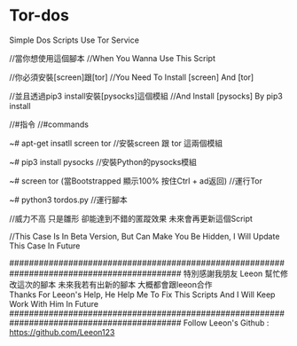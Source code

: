 # Tor-dos
Simple Dos Scripts Use Tor Service

//當你想使用這個腳本
//When You Wanna Use This Script

//你必須安裝[screen]跟[tor]
//You Need To Install [screen] And [tor]

//並且透過pip3 install安裝[pysocks]這個模組
//And Install [pysocks] By pip3 install

//#指令
//#commands

~# apt-get insatll screen tor //安裝screen 跟 tor 這兩個模組

~# pip3 install pysocks //安裝Python的pysocks模組

~# screen tor (當Bootstrapped 顯示100% 按住Ctrl + ad返回) //運行Tor
              
~# python3 tordos.py //運行腳本

//威力不高 只是雛形 卻能達到不錯的匿蹤效果 未來會再更新這個Script

//This Case Is In Beta Version, But Can Make You Be Hidden, I Will Update This Case In Future


###########################################################################################
                 特別感謝我朋友 Leeon 幫忙修改這次的腳本 未來我若有出新的腳本 大概都會跟leeon合作         
 Thanks For Leeon's Help, He Help Me To Fix This Scripts And I Will Keep Work With Him In Future 
###########################################################################################
Follow Leeon's Github : https://github.com/Leeon123
